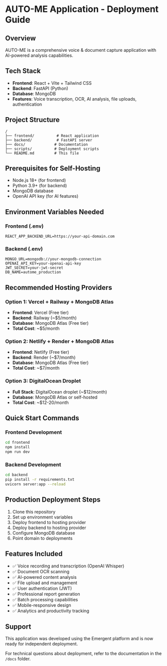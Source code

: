 # AUTO-ME Application - Deployment Guide

## Overview
AUTO-ME is a comprehensive voice & document capture application with AI-powered analysis capabilities.

## Tech Stack
- **Frontend**: React + Vite + Tailwind CSS
- **Backend**: FastAPI (Python)
- **Database**: MongoDB
- **Features**: Voice transcription, OCR, AI analysis, file uploads, authentication

## Project Structure
```
/
├── frontend/          # React application
├── backend/           # FastAPI server
├── docs/             # Documentation
├── scripts/          # Deployment scripts
└── README.md         # This file
```

## Prerequisites for Self-Hosting
- Node.js 18+ (for frontend)
- Python 3.9+ (for backend)
- MongoDB database
- OpenAI API key (for AI features)

## Environment Variables Needed

### Frontend (.env)
```
REACT_APP_BACKEND_URL=https://your-api-domain.com
```

### Backend (.env)
```
MONGO_URL=mongodb://your-mongodb-connection
OPENAI_API_KEY=your-openai-api-key
JWT_SECRET=your-jwt-secret
DB_NAME=autome_production
```

## Recommended Hosting Providers

### Option 1: Vercel + Railway + MongoDB Atlas
- **Frontend**: Vercel (Free tier)
- **Backend**: Railway (~$5/month)
- **Database**: MongoDB Atlas (Free tier)
- **Total Cost**: ~$5/month

### Option 2: Netlify + Render + MongoDB Atlas  
- **Frontend**: Netlify (Free tier)
- **Backend**: Render (~$7/month)
- **Database**: MongoDB Atlas (Free tier)
- **Total Cost**: ~$7/month

### Option 3: DigitalOcean Droplet
- **Full Stack**: DigitalOcean droplet (~$12/month)
- **Database**: MongoDB Atlas or self-hosted
- **Total Cost**: ~$12-20/month

## Quick Start Commands

### Frontend Development
```bash
cd frontend
npm install
npm run dev
```

### Backend Development  
```bash
cd backend
pip install -r requirements.txt
uvicorn server:app --reload
```

## Production Deployment Steps
1. Clone this repository
2. Set up environment variables
3. Deploy frontend to hosting provider
4. Deploy backend to hosting provider
5. Configure MongoDB database
6. Point domain to deployments

## Features Included
- ✅ Voice recording and transcription (OpenAI Whisper)
- ✅ Document OCR scanning
- ✅ AI-powered content analysis
- ✅ File upload and management
- ✅ User authentication (JWT)
- ✅ Professional report generation
- ✅ Batch processing capabilities
- ✅ Mobile-responsive design
- ✅ Analytics and productivity tracking

## Support
This application was developed using the Emergent platform and is now ready for independent deployment.

For technical questions about deployment, refer to the documentation in the `/docs` folder.